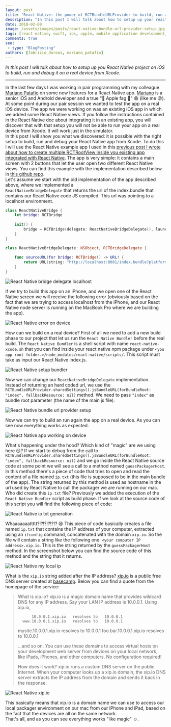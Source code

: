 ```yaml
---
layout: post
title: "React Native: the power of RCTBundleURLProvider to build, run and debug on an iOS device from Xcode"
description: "In this post I will talk about how to setup up your react native project on iOS to build, run and debug it on a real device."
date: 2018-02-08
image: /assets/images/posts/react-native-bundle-url-provider-setup.jpg
tags: [react native, swift, ios, apple, mobile application development, javascript]
comments: true
seo:
 - type: "BlogPosting"
authors: [fabrizio_duroni, mariano_patafio] 
---
```


*In this post I will talk about how to setup up you React Native project on iOS to build, run and debug it on a real
 device from Xcode.*

---

In the last few days I was working in pair programming with my colleague [Mariano Patafio](https://www.linkedin.com/in/mariano-patafio-4a8b7426/ "Mariano Patafio") 
on some new features for a React Native app. [Mariano](https://www.linkedin.com/in/mariano-patafio-4a8b7426/ "Mariano Patafio") 
is a senior iOS and Android developer and a true ":apple: Apple fag :apple:" :laughing: (like me 
:stuck_out_tongue_closed_eyes:).
At some point during our pair session we wanted to test the app on a real iOS device. The app we were working on 
was an existing iOS app in which we added some React Native views. If you follow the instructions contained in the 
React Native doc about integrating it in an existing app, you will discover that with that setup you will not be able
 to run your app on a real device from Xcode. It will work just in the simulator.  
In this post I will show you what we discovered: it is possible with the right setup to build, run and debug your 
React Native app from Xcode. To do this I will use the React Native example app I used in this [previous post I wrote 
about how to create multiple RCTRootView inside you existing app integrated with React Native](/2017/12/08/react-native-multiple-instance-rctrootview.html "react native multiple rctrootview"). 
The app is very simple: it contains a main screen with 2 buttons that let the user open two different React Native 
views. You can find this example with the implementation described below in [this github repo](https://github.com/chicio/React-Native-Multiple-RCTRootView "React native multiple RCTRootView").  
Let's assume we start with the old implementation of the app described above, where we implemented a  
`ReactNativeBridgeDelegate` that returns the url of the index.bundle that contains our React Native code JS compiled.
 This url was pointing to a localhost environment.

```swift
class ReactNativeBridge {
    let bridge: RCTBridge
    
    init() {
        bridge = RCTBridge(delegate: ReactNativeBridgeDelegate(), launchOptions: nil)
    }
}

class ReactNativeBridgeDelegate: NSObject, RCTBridgeDelegate {
    
    func sourceURL(for bridge: RCTBridge!) -> URL! {
        return URL(string: "http://localhost:8081/index.bundle?platform=ios")
    }
}
```

![React Native bridge delegate localhost](/assets/images/posts/react-native-bridge-delegate-localhost.jpg "React Native bridge delegate localhost")   

If we try to build this app on an iPhone, and we open one of the React Native screen we will receive the 
following error (obviously based on the fact that we are trying to access localhost from the iPhone, and our React 
Native node server is running on the MacBook Pro where we are building the app).  

![React Native error on device](/assets/images/posts/react-native-error-on-device-failed-bundle.jpg "React Native bridge delegate localhost")   

How can we build on a real device? First of all we need to add a new build phase to our project that let us run the 
`React Native Bundler` before the real build. The `React Native Bundler` is a shell script with name 
`react-native-xcode.sh` that you can find inside your react native npm package under 
`<you app root folder.>/node_modules/react-native/scripts/`. This script must take as input our React Native index.js. 

![React Native setup bundler](/assets/images/posts/react-native-setup-bundler.jpg "React Native setup bundler")   
  
Now we can change our `ReactNativeBridgeDelegate` implementation. Instead of returning an hard coded url, we use the 
`RCTBundleURLProvider.sharedSettings().jsBundleURL(forBundleRoot: "index", fallbackResource: nil)` method. We 
need to pass `"index"` as bundle root parameter (the name of the main js file).

![React Native bundle url provider setup](/assets/images/posts/react-native-bundle-url-provider-setup.jpg "React Native bundle url provider setup")   
  
Now we can try to build an run again the app on a real device. As you can see now everything works as expected.

![React Native app working on device](/assets/images/posts/react-native-app-working-on-device.jpg "React Native app working on device")   

What's happening under the hood? Which kind of "magic" are we using here :smirk:? If we start to debug from the call
 to `RCTBundleURLProvider.sharedSettings().jsBundleURL(forBundleRoot: "index", fallbackResource: nil)` and we go 
inside the React Native source code at some point we will see a call to a method named `guessPackagerHost`. In this 
method there's a piece of code that tries to open and read the content of a file named `ip.txt` (this file is 
supposed to be in the main bundle of the app). The string returned by this method is used as hostname in the url 
used by React Native to call the packager we are running on our mac.   
Who did create this `ip.txt` file? Previously we added the execution of the `React Native Bundler` script as 
build phase. If we look at the source code of this script you will find the following piece of code:

![React Native ip txt generation](/assets/images/posts/react-native-ip-txt-generation.jpg "React Native ip txt generation")

Whaaaaaaattttt?!?!?!?!?!? :satisfied: This piece of code basically creates a file named `ip.txt` that contains the IP 
address of your computer, extracted using an `ifconfig` command, concatenated with the domain `xip.io`. So 
the file will contain a string like the following one: `<your computer IP address>.xip.io`. This is the string 
returned by the `guessPackagerHost` method. In the screenshot below you can find the source code of this method and 
the string that it returns. 

![React Native my local ip](/assets/images/posts/react-native-my-local-ip.jpg "React Native my local ip")
   
What is the `xip.io` string added after the IP address? [xip.io](http://xip.io/ "xip.io") is a public free DNS server 
created at [basecamp](https://basecamp.com "basecamp"). 
Below you can find a quote from the homepage of the service:

>What is xip.io?
 xip.io is a magic domain name that provides wildcard DNS
 for any IP address. Say your LAN IP address is 10.0.0.1.
 Using xip.io,
> 
>           10.0.0.1.xip.io   resolves to   10.0.0.1
>       www.10.0.0.1.xip.io   resolves to   10.0.0.1
>    mysite.10.0.0.1.xip.io   resolves to   10.0.0.1
>   foo.bar.10.0.0.1.xip.io   resolves to   10.0.0.1
>
>...and so on. You can use these domains to access virtual
 hosts on your development web server from devices on your
 local network, like iPads, iPhones, and other computers.
 No configuration required!
>    
>How does it work?
 xip.io runs a custom DNS server on the public Internet.
 When your computer looks up a xip.io domain, the xip.io
 DNS server extracts the IP address from the domain and
 sends it back in the response.
 
![React Native xip.io](/assets/images/posts/react-native-xipio.jpg "React Native xip.io")

This basically means that xip.io is a domain name we can use to access our local packager environment on our mac from 
our iPhone and iPad, based on the fact that the devices are all on the same network.   
That's all, and as you can see everything works "like magic" :relaxed:.  
